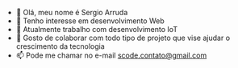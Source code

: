 - 👋 Olá, meu nome é Sergio Arruda
- 👀 Tenho interesse em desenvolvimento Web
- 🌱 Atualmente trabalho com desenvolvimento IoT
- 💞️ Gosto de colaborar com todo tipo de projeto que vise ajudar o crescimento da tecnologia
- 📫 Pode me chamar no e-mail scode.contato@gmail.com

<!---
ScodeArruda/ScodeArruda is a ✨ special ✨ repository because its `README.md` (this file) appears on your GitHub profile.
You can click the Preview link to take a look at your changes.
--->
